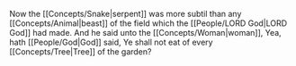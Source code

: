 Now the [[Concepts/Snake\|serpent]] was more subtil than any [[Concepts/Animal\|beast]] of the field which the [[People/LORD God\|LORD God]] had made. And he said unto the [[Concepts/Woman\|woman]], Yea, hath [[People/God\|God]] said, Ye shall not eat of every [[Concepts/Tree\|Tree]] of the garden?
